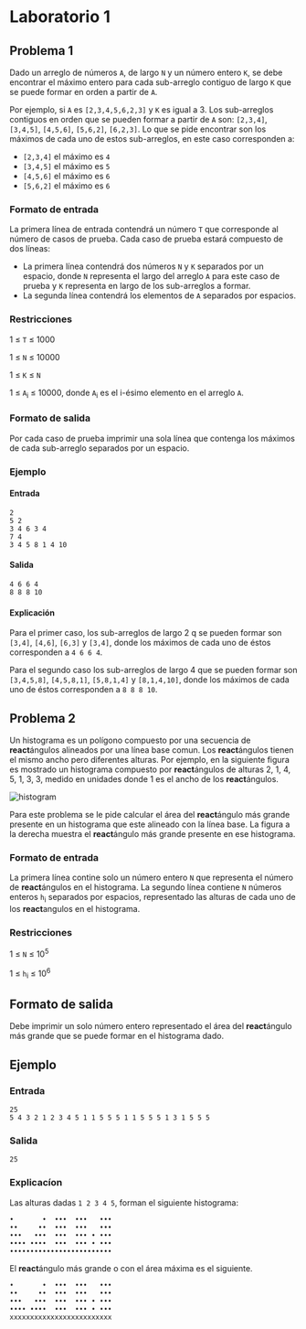 # Laboratorio 1

## Problema 1

Dado un arreglo de números `A`, de largo `N` y un número
entero `K`, se debe encontrar el máximo entero para cada
sub-arreglo contiguo de largo `K` que se puede formar en
orden a partir de `A`.

Por ejemplo, si `A` es `[2,3,4,5,6,2,3]` y `K` es igual a 3.
Los sub-arreglos contiguos en orden que se pueden formar a partir
de `A` son: `[2,3,4]`, `[3,4,5]`, `[4,5,6]`, `[5,6,2]`,
`[6,2,3]`. Lo que se pide encontrar son los máximos de cada
uno de estos sub-arreglos, en este caso corresponden a:

- `[2,3,4]` el máximo es `4`
- `[3,4,5]` el máximo es `5`
- `[4,5,6]` el máximo es `6`
- `[5,6,2]` el máximo es `6`

### Formato de entrada

La primera línea de entrada contendrá un número `T` que corresponde
al número de casos de prueba. Cada caso de prueba estará compuesto
de dos líneas:

- La primera línea contendrá dos números `N` y `K` separados por
  un espacio, donde `N` representa el largo del arreglo `A` para
  este caso de prueba y `K` representa en largo de los
  sub-arreglos a formar.
- La segunda línea contendrá los elementos de `A` separados por
  espacios.

### Restricciones

1 ≤ `T` ≤ 1000

1 ≤ `N` ≤ 10000

1 ≤ `K` ≤ `N`

1 ≤ `A`<sub>i</sub> ≤ 10000, donde `A`<sub>i</sub> es el i-ésimo
elemento en el arreglo `A`.

### Formato de salida

Por cada caso de prueba imprimir una sola línea que contenga los
máximos de cada sub-arreglo separados por un espacio.

### Ejemplo

#### Entrada

```
2
5 2
3 4 6 3 4
7 4
3 4 5 8 1 4 10
```

#### Salida

```
4 6 6 4
8 8 8 10
```

#### Explicación

Para el primer caso, los sub-arreglos de largo 2 q se pueden formar
son `[3,4]`, `[4,6]`, `[6,3]` y `[3,4]`, donde los máximos de cada
uno de éstos corresponden a `4 6 6 4`.

Para el segundo caso los sub-arreglos de largo 4 que se pueden formar
son `[3,4,5,8]`, `[4,5,8,1]`, `[5,8,1,4]` y `[8,1,4,10]`, donde los
máximos de cada uno de éstos corresponden a `8 8 8 10`.


## Problema 2

Un histograma es un polígono compuesto por una secuencia de
**react**ángulos alineados por una línea base comun. Los
**react**ángulos tienen el mismo ancho pero diferentes alturas.
Por ejemplo, en la siguiente figura es mostrado un histograma
compuesto por **react**ángulos de alturas 2, 1, 4, 5, 1, 3, 3,
medido en unidades donde 1 es el ancho de los **react**ángulos.

![histogram](http://www.informatik.uni-ulm.de/acm/Locals/2003/html/images/histogram.gif)

Para este problema se le pide calcular el área del **react**ángulo
más grande presente en un histograma que este alineado con la línea
base. La figura a la derecha muestra el **react**ángulo más grande
presente en ese histograma.

### Formato de entrada

La primera línea contine solo un número entero `N` que representa
el número de **react**ángulos en el histograma.
La segundo línea contiene `N` números enteros `h`<sub>i</sub>
separados por espacios, representado las alturas de cada uno de
los **react**angulos en el histograma.

### Restricciones

1 ≤ `N` ≤ 10<sup>5</sup>

1 ≤ `h`<sub>i</sub> ≤ 10<sup>6</sup>

## Formato de salida

Debe imprimir un solo número entero representado el área del
**react**ángulo más grande que se puede formar en el histograma
dado.

## Ejemplo

### Entrada

```
25
5 4 3 2 1 2 3 4 5 1 1 5 5 5 1 1 5 5 5 1 3 1 5 5 5
```

### Salida

```
25
```

### Explicacíon

Las alturas dadas `1 2 3 4 5`, forman el siguiente histograma:

```
•       •  •••  •••   •••
••     ••  •••  •••   •••
•••   •••  •••  ••• • •••
•••• ••••  •••  ••• • •••
•••••••••••••••••••••••••
```

El **react**ángulo más grande o con el área máxima es el siguiente.

```
•       •  •••  •••   •••
••     ••  •••  •••   •••
•••   •••  •••  ••• • •••
•••• ••••  •••  ••• • •••
xxxxxxxxxxxxxxxxxxxxxxxxx
```
